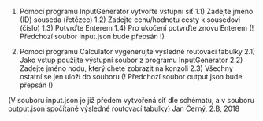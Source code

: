 1) Pomocí programu InputGenerator vytvořte vstupní síť
	1.1) Zadejte jméno (ID) souseda (řetězec)
	1.2) Zadejte cenu/hodnotu cesty k sousedovi (číslo)
	1.3) Potvrďte Enterem
	1.4) Pro ukočení potvrďte znovu Enterem (! Předchozí soubor input.json bude přepsán !)
	
2) Pomocí programu Calculator vygenerujte výsledné routovací tabulky
	2.1) Jako vstup použijte výstupní soubor z programu InputGenerator
	2.2) Zadejte jméno nodu, který chete zobrazit na konzoli
	2.3) Všechny ostatní se jen uloží do souboru (! Předchozí soubor output.json bude přepsán !)

(V souboru input.json je již předem vytvořená síť dle schématu, a v souboru output.json spočítané výsledné routovací tabulky)
Jan Černý, 2.B, 2018
